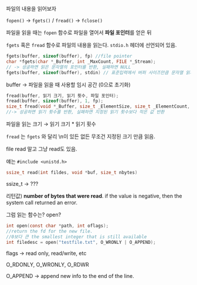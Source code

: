 파일의 내용을 읽어보자

`fopen()` → `fgets()` / `fread()` → `fclose()`

파일을 읽을 때는 `fopen` 함수로 파일을 열어서 **파일 포인터**를 얻은 뒤

`fgets` 혹은 `fread` 함수로 파일의 내용을 읽는다. `stdio.h` 헤더에 선언되어 있음.

```c
fgets(buffer, sizeof(buffer), fp) //file pointer
char *fgets(char *_Buffer, int _MaxCount, FILE *_Stream);
// -> 성공하면 읽은 문자열의 포인터를 반환, 실패하면 NULL
fgets(buffer, sizeof(buffer), stdin) // 표준입력에서 버퍼 사이즈만큼 문자열 읽기
```

buffer → 파일을 읽을 때 사용할 임시 공간 (0으로 초기화)

```c
fread(buffer, 읽기 크기, 읽기 횟수, 파일 포인터);
fread(buffer, sizeof(buffer), 1, fp);
size_t fread(void *_Buffer, size_t _ElementSize, size_t _ElementCount, File *_Stream);
//-> 성공하면 읽기 횟수를 반환, 실패하면 지정된 읽기 횟수보다 작은 값 반환
```

파일을 읽는 크기 → 읽기 크기 * 읽기 횟수

`fread` 는 `fgets` 와 달리 \n이 있든 없든 무조건 지정된 크기 만큼 읽음. 

file read 말고 그냥 read도 있음.

얘는 `#include <unistd.h>` 

```c
ssize_t read(int fildes, void *buf, size_t nbytes)
```

ssize_t → ???

리턴값) **number of bytes that were read**. if the value is negative, then the system call returned an error. 

그럼 읽는 함수는? open?

```c
int open(const char *path, int oflags);
//return the fd for the new file. 
//0보다 큰 the smallest integer that is still available
int filedesc = open("testfile.txt", O_WRONLY | O_APPEND);
```

flags → read only, read/write, etc

O_RDONLY, O_WRONLY, O_RDWR

O_APPEND → append new info to the end of the line.
